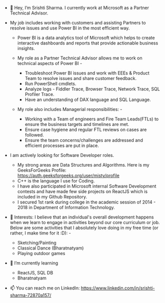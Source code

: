 - 👋 Hey, I’m Srishti Sharma. I currently work at Microsoft as a Partner Technical Advisor.

- My job includes working with customers and assisting Partners to resolve issues and use Power BI in the most efficient way. 
    - Power BI is a data analytics tool of Microsoft which helps to create interactive dashboards and reports that provide actionable business insights.
    - My role as a Partner Technical Advisor allows me to work on technical aspects of Power BI - 
        - Troubleshoot Power BI issues and work with EEEs & Product Team to resolve issues and share customer feedback.
        - Run PowerShell cmdlets.
        - Analyze logs - Fiddler Trace, Browser Trace, Network Trace, SQL Profiler Trace.
        - Have an understanding of DAX language and SQL Language.
        
     - My role also includes Managerial responsibilities: -
        - Working with a Team of engineers and Fire Team Leads(FTLs) to ensure the business targets and timelines are met.
        - Ensure case hygiene and regular FTL reviews on cases are followed.
        - Ensure the team concerns/challenges are addressed and efficient processes are put in place.
  
- I am actively looking for Software Developer roles. 
  - My strong areas are Data Structures and Algorithms. Here is my GeeksForGeeks Profile: https://auth.geeksforgeeks.org/user/misty/profile
  - C++ is the language I use for Coding.
  - I have also participated in Microsoft internal Software Development contests and have made few side projects on ReactJS which is included in my Github Repository.
  - I secured 1st rank during college in the academic session of 2014 - 2018 in Department of Information Technology.
  
- 👀 Interests:
    I believe that an individual's overall development happens when we learn to engage in activities beyond our core curriculum or job. Below are some activities that I             absolutely love doing in my free time (or rather, I make time for it :D): -
    - Sketching/Painting
    - Classical Dance (Bharatnatyam)
    - Playing outdoor games
      
- 🌱 I’m currently learning
    - ReactJS, SQL DB
    - Bharatnatyam

- 📫 You can reach me on LinkedIn: https://www.linkedin.com/in/srishti-sharma-72870a157/

<!---
srishti-s2212/srishti-s2212 is a ✨ special ✨ repository because its `README.md` (this file) appears on your GitHub profile.
You can click the Preview link to take a look at your changes.
--->
